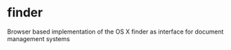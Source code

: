 # finder
Browser based implementation of the OS X finder as interface for document management systems
